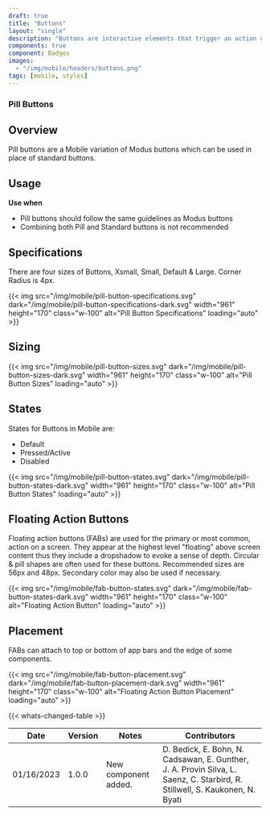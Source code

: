 ```yaml
---
draft: true
title: "Buttons"
layout: "single"
description: "Buttons are interactive elements that trigger an action or an event."
components: true
component: Badges
images:
  - "/img/mobile/headers/buttons.png"
tags: [mobile, styles]
---
```

### Pill Buttons

## Overview

Pill buttons are a Mobile variation of Modus buttons which can be used in place of standard buttons.

## Usage

**Use when**

- Pill buttons should follow the same guidelines as Modus buttons
- Combining both Pill and Standard buttons is not recommended

## Specifications

There are four sizes of Buttons, Xsmall, Small, Default & Large. Corner Radius is 4px.

{{< img src="/img/mobile/pill-button-specifications.svg" dark="/img/mobile/pill-button-specifications-dark.svg" width="961" height="170" class="w-100" alt="Pill Button Specifications" loading="auto" >}}

## Sizing

{{< img src="/img/mobile/pill-button-sizes.svg" dark="/img/mobile/pill-button-sizes-dark.svg" width="961" height="170" class="w-100" alt="Pill Button Sizes" loading="auto" >}}

## States

States for Buttons in Mobile are:
- Default
- Pressed/Active
- Disabled

{{< img src="/img/mobile/pill-button-states.svg" dark="/img/mobile/pill-button-states-dark.svg" width="961" height="170" class="w-100" alt="Pill Button States" loading="auto" >}}

## Floating Action Buttons

Floating action buttons (FABs) are used for the primary or most common, action on a screen.  They appear at the highest level "floating" above screen content thus they include a dropshadow to evoke a sense of depth. Circular & pill shapes are often used for these buttons. Recommended sizes are 56px and 48px. Secondary color may also be used if necessary.

{{< img src="/img/mobile/fab-button-states.svg" dark="/img/mobile/fab-button-states-dark.svg" width="961" height="170" class="w-100" alt="Floating Action Button" loading="auto" >}}

## Placement

FABs can attach to top or bottom of app bars and the edge of some components.

{{< img src="/img/mobile/fab-button-placement.svg" dark="/img/mobile/fab-button-placement-dark.svg" width="961" height="170" class="w-100" alt="Floating Action Button Placement" loading="auto" >}}

{{< whats-changed-table >}}

| Date       | Version | Notes                               | Contributors |
| ---------- | ------- | ----------------------------------- | ------------ |
| 01/16/2023 | 1.0.0   | New component added. | D. Bedick, E. Bohn, N. Cadsawan, E. Gunther, J. A. Provin Silva, L. Saenz, C. Starbird, R. Stillwell, S. Kaukonen, N. Byati   |

